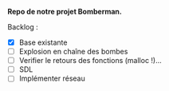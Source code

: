 **Repo de notre projet Bomberman.**

Backlog : 
- [x] Base existante
- [ ] Explosion en chaîne des bombes
- [ ] Verifier le retours des fonctions (malloc !)...
- [ ] SDL
- [ ] Implémenter réseau
